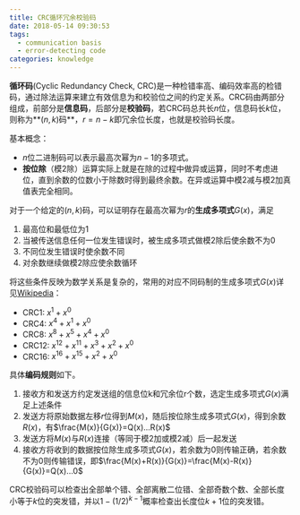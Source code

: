 ```yaml
---
title: CRC循环冗余校验码
date: 2018-05-14 09:30:53
tags:
  - communication basis
  - error-detecting code
categories: knowledge
---
```


**循环码**(Cyclic Redundancy Check, CRC)是一种检错率高、编码效率高的检错码，通过除法运算来建立有效信息为和校验位之间的约定关系。CRC码由两部分组成，前部分是**信息码**，后部分是**校验码**，若CRC码总共长$n$位，信息码长$k$位，则称为**$(n,k)$码**，$r=n-k$即冗余位长度，也就是校验码长度。

基本概念：
- $n$位二进制码可以表示最高次幂为$n-1$的多项式。
- **按位除**（模2除）运算实际上就是在除的过程中做异或运算，同时不考虑进位，直到余数的位数小于除数时得到最终余数。在异或运算中模2减与模2加真值表完全相同。

对于一个给定的$(n,k)$码，可以证明存在最高次幂为$r$的**生成多项式**$G(x)$，满足
1. 最高位和最低位为1
2. 当被传送信息任何一位发生错误时，被生成多项式做模2除后使余数不为0
3. 不同位发生错误时使余数不同
4. 对余数继续做模2除应使余数循环

将这些条件反映为数学关系是复杂的，常用的对应不同码制的生成多项式$G(x)$详见[Wikipedia](https://en.wikipedia.org/wiki/Cyclic_redundancy_check)：
- CRC1:  $x^1+x^0$
- CRC4:  $x^4+x^1+x^0$
- CRC8:  $x^8+x^5+x^4+x^0$
- CRC12: $x^{12}+x^{11}+x^3+x^2+x^0$
- CRC16: $x^{16}+x^{15}+x^2+x^0$

具体**编码规则**如下。
1. 接收方和发送方约定发送组的信息位k和冗余位r个数，选定生成多项式$G(x)$满足上述条件
2. 发送方将原始数据左移$r$位得到$M(x)$，随后按位除生成多项式$G(x)$，得到余数$R(x)$，有$\frac{M(x)}{G(x)}=Q(x)...R(x)$
3. 发送方将$M(x)$与$R(x)$连接（等同于模2加或模2减）后一起发送
4. 接收方将收到的数据按位除生成多项式$G(x)$，若余数为$0$则传输正确，若余数不为$0$则传输错误，即$\frac{M(x)+R(x)}{G(x)}=\frac{M(x)-R(x)}{G(x)}=Q(x)...0$

CRC校验码可以检查出全部单个错、全部离散二位错、全部奇数个数、全部长度小等于$k$位的突发错，并以$1-(1/2)^{k-1}$概率检查出长度位$k+1$位的突发错。